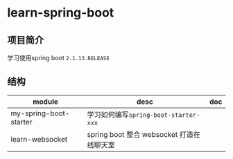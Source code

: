 # learn-spring-boot

## 项目简介

学习使用spring boot  `2.1.13.RELEASE`

## 结构

|module|desc|doc|
|---|---|---|
|my-spring-boot-starter|学习如何编写`spring-boot-starter-xxx`||
|learn-websocket|spring boot 整合 websocket 打造在线聊天室||
